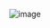 ![image](https://github.com/No-Country/c16-126-n-react/assets/109558787/862bb7b3-9d5f-4631-8d70-eb8e671f1a3e)

